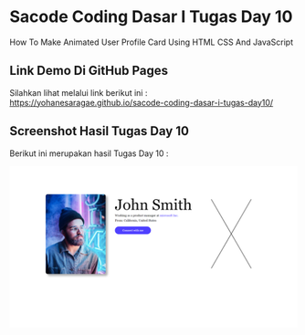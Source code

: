 # Sacode Coding Dasar I Tugas Day 10
How To Make Animated User Profile Card Using HTML CSS And JavaScript


## Link Demo Di GitHub Pages 

Silahkan lihat melalui link berikut ini :
https://yohanesaragae.github.io/sacode-coding-dasar-i-tugas-day10/

## Screenshot Hasil Tugas Day 10

Berikut ini merupakan hasil Tugas Day 10 :

<img src="./screenshot/1.jpg">

